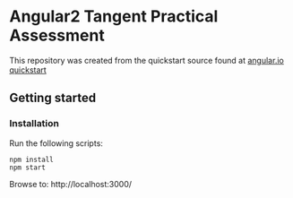 # Angular2 Tangent Practical Assessment


This repository was created from the quickstart source found at [angular.io quickstart](https://angular.io/docs/ts/latest/quickstart.html)


## Getting started


### Installation

Run the following scripts:

```shell
npm install
npm start
```

Browse to: http://localhost:3000/


